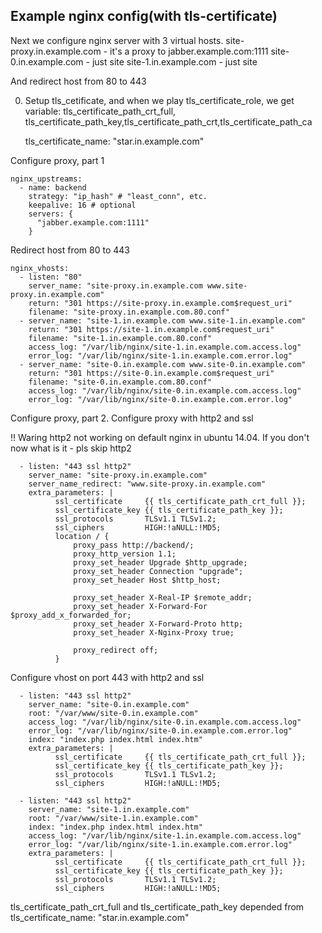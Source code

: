 ## Example nginx config(with tls-certificate) 

Next we configure nginx server with 3 virtual hosts.
site-proxy.in.example.com - it's a proxy to jabber.example.com:1111
site-0.in.example.com - just site
site-1.in.example.com - just site

And redirect host from 80 to 443

0. Setup tls_cetificate, and when we play tls_certificate_role, we get variable: tls_certificate_path_crt_full, tls_certificate_path_key,tls_certificate_path_crt,tls_certificate_path_ca


    tls_certificate_name: "star.in.example.com"


Configure proxy, part 1

    nginx_upstreams:
      - name: backend
        strategy: "ip_hash" # "least_conn", etc.
        keepalive: 16 # optional
        servers: {
          "jabber.example.com:1111"
        }
    
Redirect host from 80 to 443
    
    nginx_vhosts:
      - listen: "80"
        server_name: "site-proxy.in.example.com www.site-proxy.in.example.com"
        return: "301 https://site-proxy.in.example.com$request_uri"
        filename: "site-proxy.in.example.com.80.conf"
      - server_name: "site-1.in.example.com www.site-1.in.example.com"
        return: "301 https://site-1.in.example.com$request_uri"
        filename: "site-1.in.example.com.80.conf"
        access_log: "/var/lib/nginx/site-1.in.example.com.access.log"
        error_log: "/var/lib/nginx/site-1.in.example.com.error.log"
      - server_name: "site-0.in.example.com www.site-0.in.example.com"
        return: "301 https://site-0.in.example.com$request_uri"
        filename: "site-0.in.example.com.80.conf"
        access_log: "/var/lib/nginx/site-0.in.example.com.access.log"
        error_log: "/var/lib/nginx/site-0.in.example.com.error.log"

Configure proxy, part 2. Configure proxy with http2 and ssl

!! Waring http2 not working on default nginx in ubuntu 14.04. If you don't now what is it - pls skip http2 
    
      - listen: "443 ssl http2"
        server_name: "site-proxy.in.example.com"
        server_name_redirect: "www.site-proxy.in.example.com"
        extra_parameters: |
              ssl_certificate     {{ tls_certificate_path_crt_full }};
              ssl_certificate_key {{ tls_certificate_path_key }};
              ssl_protocols       TLSv1.1 TLSv1.2;
              ssl_ciphers         HIGH:!aNULL:!MD5;
              location / {
                  proxy_pass http://backend/;
                  proxy_http_version 1.1;
                  proxy_set_header Upgrade $http_upgrade;
                  proxy_set_header Connection "upgrade";
                  proxy_set_header Host $http_host;
    
                  proxy_set_header X-Real-IP $remote_addr;
                  proxy_set_header X-Forward-For $proxy_add_x_forwarded_for;
                  proxy_set_header X-Forward-Proto http;
                  proxy_set_header X-Nginx-Proxy true;
    
                  proxy_redirect off;
              }

Configure vhost on port 443 with http2 and ssl
       
      - listen: "443 ssl http2"
        server_name: "site-0.in.example.com"
        root: "/var/www/site-0.in.example.com"
        access_log: "/var/lib/nginx/site-0.in.example.com.access.log"
        error_log: "/var/lib/nginx/site-0.in.example.com.error.log"
        index: "index.php index.html index.htm"
        extra_parameters: |
              ssl_certificate     {{ tls_certificate_path_crt_full }};
              ssl_certificate_key {{ tls_certificate_path_key }};
              ssl_protocols       TLSv1.1 TLSv1.2;
              ssl_ciphers         HIGH:!aNULL:!MD5;
    
      - listen: "443 ssl http2"
        server_name: "site-1.in.example.com"
        root: "/var/www/site-1.in.example.com"
        index: "index.php index.html index.htm"
        access_log: "/var/lib/nginx/site-1.in.example.com.access.log"
        error_log: "/var/lib/nginx/site-1.in.example.com.error.log"
        extra_parameters: |
              ssl_certificate     {{ tls_certificate_path_crt_full }};
              ssl_certificate_key {{ tls_certificate_path_key }};
              ssl_protocols       TLSv1.1 TLSv1.2;
              ssl_ciphers         HIGH:!aNULL:!MD5;

              

tls_certificate_path_crt_full and tls_certificate_path_key depended from tls_certificate_name: "star.in.example.com"